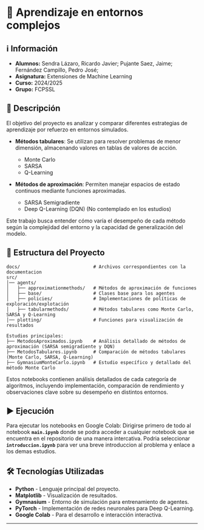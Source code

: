 # 🤖 Aprendizaje en entornos complejos
## ℹ️ Información
- **Alumnos:** Sendra Lázaro, Ricardo Javier; Pujante Saez, Jaime; Fernández Campillo, Pedro José;
- **Asignatura:** Extensiones de Machine Learning
- **Curso:** 2024/2025
- **Grupo:** FCPSSL

## 📖 Descripción

El objetivo del proyecto es analizar y comparar diferentes estrategias de aprendizaje por refuerzo en entornos simulados.  

- **Métodos tabulares**: Se utilizan para resolver problemas de menor dimensión, almacenando valores en tablas de valores de acción.  
  - Monte Carlo  
  - SARSA  
  - Q-Learning  

- **Métodos de aproximación**: Permiten manejar espacios de estado continuos mediante funciones aproximadas.  
  - SARSA Semigradiente  
  - Deep Q-Learning (DQN)  (No contemplado en los estudios)

Este trabajo busca entender cómo varía el desempeño de cada método según la complejidad del entorno y la capacidad de generalización del modelo.  

## 📂 Estructura del Proyecto

```
docs/                           # Archivos correspondientes con la documentacion
src/
│── agents/
│   ├── approximationmethods/   # Métodos de aproximación de funciones
│   ├── base/                   # Clases base para los agentes
│   ├── policies/               # Implementaciones de políticas de exploración/explotación
│   ├── tabularmethods/         # Métodos tabulares como Monte Carlo, SARSA y Q-Learning
│── plotting/                   # Funciones para visualización de resultados

Estudios principales:
├── MetodosAproximados.ipynb    # Análisis detallado de métodos de aproximación (SARSA semigradiente y DQN)
├── MetodosTabulares.ipynb      # Comparación de métodos tabulares (Monte Carlo, SARSA, Q-Learning)
├── GymnasiumMonteCarlo.ipynb   # Estudio específico y detallado del método Monte Carlo
```

Estos notebooks contienen análisis detallados de cada categoría de algoritmos, incluyendo implementación, comparación de rendimiento y observaciones clave sobre su desempeño en distintos entornos.

## ▶️ Ejecución
Para ejecutar los notebooks en Google Colab:
Dirigirse primero de todo al notebook **`main.ipynb`** donde se podra acceder a cualquier notebook que se encuentra en el repositorio de una manera intercativa. Podria seleccionar **`introduccion.ipynb`** para ver una breve introduccion al problema y enlace a los demas estudios.


## 🛠️ Tecnologías Utilizadas

- **Python** - Lenguaje principal del proyecto. 
- **Matplotlib** - Visualización de resultados.  
- **Gymnasium** - Entorno de simulación para entrenamiento de agentes.
- **PyTorch** - Implementación de redes neuronales para Deep Q-Learning.
- **Google Colab** - Para el desarrollo e interacción interactiva.

---

